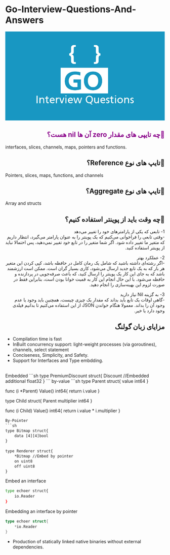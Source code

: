 # Go-Interview-Questions-And-Answers
![Image of Yaktocat](Go-interview-Questions.jpg)


 <h2 id="-" dir="rtl" style="color:darkmagenta"> 🌱چه تایپی های مقدار zero آن ها nil هست؟</h2>  
 <p>interfaces, slices, channels, maps, pointers and functions.</p>

 <h2 id="-" dir="rtl"> 🌱تایپ های نوع Reference؟</h2>  
 <p>Pointers, slices, maps, functions, and channels</p>
 
 <h2 id="-" dir="rtl"> 🌱تایپ های نوع Aggregate؟</h2>  
 <p>Array and structs</p>
 
 <h2 id="-" dir="rtl">🌱چه وقت باید از پوینتر استفاده کنیم؟</h2>   
 <p dir="rtl">
1- تابعی که یکی از پارامترهای خود را تغییر می‌دهد
<br>
-وقتی تابعی را فراخوانی می‌کنیم که یک پوینتر را به عنوان پارامتر می‌گیرد، انتظار داریم که متغیر ما تغییر داده شود. اگر شما متغیر را در تابع خود تغییر نمی‌دهید، پس احتمالا نباید از پوینتر استفاده کنید.
 </p>
 <p dir="rtl">
2- عملکرد بهتر
<br>
-اگر رشته‌ای داشته باشید که شامل یک رمان کامل در حافظه باشد، کپی کردن این متغیر هر بار که به یک تابع جدید ارسال می‌شود، کاری بسیار گران است. ممکن است ارزشمند باشد که به جای این کار یک پوینتر را ارسال کنید، که باعث صرفه‌جویی در پردازنده و حافظه می‌شود. با این حال انجام این کار به قمیت خوانا بودن است، بنابراین فقط در صورت لزوم این بهینه‌سازی را انجام دهید.
  </p>
 <p dir="rtl">
3- به گزینه Nil نیاز دارید
<br>
-گاهی اوقات یک تابع باید بداند که مقدار یک چیزی چیست، همچنین باید وجود یا عدم وجود آن را بداند. معمولا هنگام خواندن JSON از این استفاده می‌کنیم تا بدانیم فیلدی وجود دارد یا خیر.
 </p>
 
<h2 id="-" dir="rtl">مزایای زبان گولنگ</h2>  
<p>

* Compilation time is fast
* InBuilt concurrency support: light-weight processes (via goroutines), channels, select statement
* Conciseness, Simplicity, and Safety.
* Support for Interfaces and Type embdding.
<br>
Embedded
```sh
type PremiumDiscount struct{
    Discount //Embedded
    additional float32
}
```
by-value
```sh
type Parent struct{
    value int64
}

func (i *Parent) Value() int64{
    return i.value
}

type Child struct{
    Parent
    multiplier int64
}

func (i Child) Value() int64{
    return i.value * i.multiplier
}
```
By-Pointer
```sh
type Bitmap struct{
    data [4][4]bool
}

type Renderer struct{
    *Bitmap //Embed by pointer
    on uint8
    off uint8
}
```
Embed an interface
```sh
type echoer struct{
    io.Reader
}
```
Embedding an interface by pointer
```go
type echoer struct{
    *io.Reader
}
```
* Production of statically linked native binaries without external dependencies.
</p>
